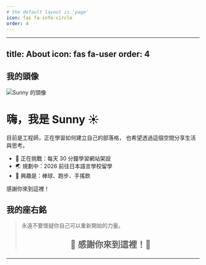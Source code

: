 ```yaml
---
# the default layout is 'page'
icon: fas fa-info-circle
order: 4
---
```


---
title: About
icon: fas fa-user
order: 4
---
## 我的頭像

![Sunny 的頭像](https://github.com/sunxblog/sunxblog/blob/main/assets/img/favicons/avatar.jpg?raw=true)



# 嗨，我是 Sunny ☀️

目前是工程師，正在學習如何建立自己的部落格，
也希望透過這個空間分享生活與思考。

- 🎯 正在挑戰：每天 30 分鐘學習網站架設
- 🌏 規劃中：2026 前往日本語言學校留學
- 🧃 興趣是：棒球、跑步、手搖飲

感謝你來到這裡！


## 我的座右銘
> 永遠不要懷疑你自己可以重新開始的力量。
> <p style="font-size: 22px; text-align: center;"><strong>🌟 感謝你來到這裡！🌟</strong></p>


---

